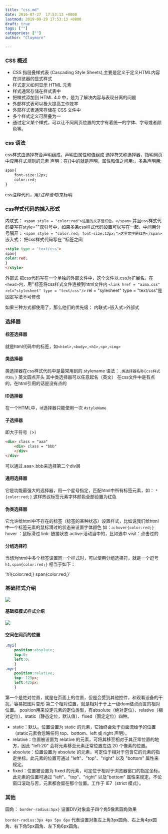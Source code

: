 ```yaml
---
title: "css.md"
date: 2016-07-27  17:53:13 +0800
lastmod: 2019-09-29 17:53:13 +0800
draft: true
tags: [""]
categories: [""]
author: "Claymore"

---
```




### CSS 概述
* CSS 指层叠样式表 (Cascading Style Sheets),主要是定义于定义HTML内容在浏览器的显式样式
* 样式定义如何显示 HTML 元素
* 样式通常存储在样式表中
* 把样式添加到 HTML 4.0 中，是为了解决内容与表现分离的问题
* 外部样式表可以极大提高工作效率
* 外部样式表通常存储在 CSS 文件中
* 多个样式定义可层叠为一
* 通过定义某个样式，可以让不同网页位置的文字有着统一的字体、字号或者颜色等。

### css 语法
css样式由选择符合声明组成，声明由属性和值组成
选择符又称选择器，指明网页中应用样式规则的元素
声明：在{}中的就是声明，属性和值之间用:，多条声明用;
```html
span{
    font-size:12px;
    color:red;
}
```

css注释代码，用/*注释语句*/来标明

### css样式代码的插入形式
内联式：
`<span style = "color:red">这里的文字是红色。</span>`
并且css样式代码要写在style=""双引号中，如果多条css样式代码设置可以写在一起，中间用分号隔开：
`<span style = "color.red; font-size:12px;">这里文字是红色</span>`
嵌入式：
把css样式代码写在`<style type = "text/css"></style>"标签之间
```html
<style type = "text/css">
span{
color:red;
}
</style>
```
外部式
把css代码写在一个单独的外部文件中，这个文件以.css为扩展名。在`<head>`内，用'<link>'标签将css样式文件连接到html文件内
`<link href = "aima.css" rel="stylesheet" type = "text/css"/>`
rel = "sylesheet" type = "text/css"是固定写法不可修改

如果三种方式都使用了，那么他们的优先级：
内联式>嵌入式>外部式

### 选择器 
#### 标签选择器
就是html代码中的标签，如`<html>,<body>,<h1>,<p>,<img>`
#### 类选择器
类选择器在css样式代码中是最常用到的.stylename 
语法：`.类选择器名称{css样式代码;}`
英文圆点开头
其中类选择器可以任意起名（英文）
在css文件中是有点的，在html引用的话是没有点的
#### ID选择器
在一个HTML中，id选择器只能使用一次
`#styleName`
#### 子选择器
即大于符号（>） 
```html
<div> class = "aaa"
    <div> class = "bbb"
    </div>
</div>
```
可以通过.aaa>.bbb来选择第二个div层
#### 通用选择器
它是功能最强大的选择器，用一个星号指定，匹配html中所有标签元素，如：
`*{color:red;}` 这样热议标签元素字体颜色全部设置为红色

#### 伪类选择器
它允许给html中不存在的标签（标签的某种状态）设置样式，比如说我们给html中一个标签元素的鼠标滑过的状态来设置字体颜色
如：`a:hover{color:red;}`
hover ：鼠标滑过
link: 链接状态
active:活动当中的，比如选中
visit：点击过的

#### 分组选择符
当想为html中多个标签设置同一个样式时，可以使用分组选择符，就是一个逗号
`h1,span{color:red;}`
相当于如下：

'h1{color:red;} span{color:red;}'

### 基础样式介绍
![](http://7xs1eq.com1.z0.glb.clouddn.com/css%E5%9F%BA%E7%A1%80%E6%A0%B7%E5%BC%8F%E4%BB%8B%E7%BB%8D.png)
#### 基础框模式样式介绍
![](http://7xs1eq.com1.z0.glb.clouddn.com/css%E6%A1%86%E6%A8%A1%E5%BC%8F%E6%A0%B7%E5%BC%8F%E4%BB%8B%E7%BB%8D.png)

#### 空间在网页的位置
```CSS
.myi{
	position:absolute;
	top:0;
	left:0;
	}
.myr{
	position:relative;
	top:-125px;
	left:425px;
	}
```
第一个是绝对位置，就是在页面上的位置，但是会受到其他控件，和观看设备的干扰，容易把图片变形
第二个相对位置，就是相对于于上一级dom结点而言的相对位置。
position用来设定元素的定位类型，有absolute（绝对定位）、relative（相对定位）、static（静态定位，默认值）、fixed（固定定位）四种。

* static：默认。位置设置为 static 的元素，它始终会处于页面流给予的位置（static元素会忽略任何 top、bottom、left 或 right 声明）。
* relative：位置被设置为 relative 的元素，可将其移至相对于其正常位置的地方，因此 "left:20" 会将元素移至元素正常位置左边 20 个像素的位置。
* absolute：位置设置为 absolute 的元素，可定位于相对于包含它的元素的指定坐标。此元素的位置可通过 "left"、"top"、"right" 以及 "bottom" 属性来规定。
* fixed：位置被设置为 fixed 的元素，可定位于相对于浏览器窗口的指定坐标。此元素的位置可通过 "left"、"top"、"right" 以及"bottom" 属性来规定。不论窗口滚动与否，元素都会留在那个位置。工作于 IE7（strict 模式）。



### 其他

圆角：
`border-radius:5px}`
设置DIV对象盒子四个角5像素圆角效果

`border-radius:3px 4px 5px 6px`
代表设置对象左上角3px圆角、右上角4px圆角、右下角5px圆角、左下角6px圆角。